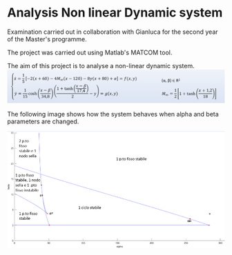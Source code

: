 <b><h1>Analysis Non linear Dynamic system</h1></b>

Examination carried out in collaboration with Gianluca for the second year of the Master's programme.

The project was carried out using Matlab's MATCOM tool.


The aim of this project is to analyse a non-linear dynamic system. 
![Class Diagram](media/Model.PNG)

The following image shows how the system behaves when alpha and beta parameters are changed.

![Class Diagram](media/parameters_plane.PNG)

